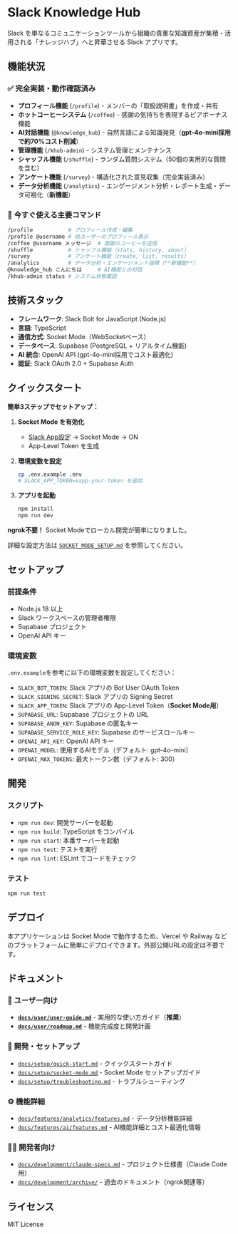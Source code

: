 # Slack Knowledge Hub

Slack を単なるコミュニケーションツールから組織の貴重な知識資産が集積・活用される「ナレッジハブ」へと昇華させる Slack アプリです。

## 機能状況

### ✅ **完全実装・動作確認済み**

- **プロフィール機能** (`/profile`) - メンバーの「取扱説明書」を作成・共有
- **ホットコーヒーシステム** (`/coffee`) - 感謝の気持ちを表現するピアボーナス機能
- **AI対話機能** (`@knowledge_hub`) - 自然言語による知識発見（**gpt-4o-mini採用で約70%コスト削減**）
- **管理機能** (`/khub-admin`) - システム管理とメンテナンス
- **シャッフル機能** (`/shuffle`) - ランダム質問システム（50個の実用的な質問を含む）
- **アンケート機能** (`/survey`) - 構造化された意見収集（完全実装済み）
- **データ分析機能** (`/analytics`) - エンゲージメント分析・レポート生成・データ可視化（**新機能**）

### 🎯 **今すぐ使える主要コマンド**

```bash
/profile           # プロフィール作成・編集
/profile @username # 他ユーザーのプロフィール表示
/coffee @username メッセージ  # 感謝のコーヒーを送信
/shuffle           # シャッフル機能（stats, history, about）
/survey            # アンケート機能（create, list, results）
/analytics         # データ分析・エンゲージメント指標（**新機能**）
@knowledge_hub こんにちは     # AI機能との対話
/khub-admin status # システム状態確認
```

## 技術スタック

- **フレームワーク**: Slack Bolt for JavaScript (Node.js)
- **言語**: TypeScript
- **通信方式**: Socket Mode（WebSocketベース）
- **データベース**: Supabase (PostgreSQL + リアルタイム機能)
- **AI 統合**: OpenAI API (gpt-4o-mini採用でコスト最適化)
- **認証**: Slack OAuth 2.0 + Supabase Auth

## クイックスタート

**簡単3ステップでセットアップ：**

1. **Socket Mode を有効化**
   - [Slack App設定](https://api.slack.com/apps) → Socket Mode → ON
   - App-Level Token を生成

2. **環境変数を設定**
   ```bash
   cp .env.example .env
   # SLACK_APP_TOKEN=xapp-your-token を追加
   ```

3. **アプリを起動**
   ```bash
   npm install
   npm run dev
   ```

**ngrok不要！** Socket Modeでローカル開発が簡単になりました。

詳細な設定方法は [`SOCKET_MODE_SETUP.md`](SOCKET_MODE_SETUP.md) を参照してください。

## セットアップ

### 前提条件

- Node.js 18 以上
- Slack ワークスペースの管理者権限
- Supabase プロジェクト
- OpenAI API キー

### 環境変数

`.env.example`を参考に以下の環境変数を設定してください：

- `SLACK_BOT_TOKEN`: Slack アプリの Bot User OAuth Token
- `SLACK_SIGNING_SECRET`: Slack アプリの Signing Secret
- `SLACK_APP_TOKEN`: Slack アプリの App-Level Token（**Socket Mode用**）
- `SUPABASE_URL`: Supabase プロジェクトの URL
- `SUPABASE_ANON_KEY`: Supabase の匿名キー
- `SUPABASE_SERVICE_ROLE_KEY`: Supabase のサービスロールキー
- `OPENAI_API_KEY`: OpenAI API キー
- `OPENAI_MODEL`: 使用するAIモデル（デフォルト: gpt-4o-mini）
- `OPENAI_MAX_TOKENS`: 最大トークン数（デフォルト: 300）

## 開発

### スクリプト

- `npm run dev`: 開発サーバーを起動
- `npm run build`: TypeScript をコンパイル
- `npm run start`: 本番サーバーを起動
- `npm run test`: テストを実行
- `npm run lint`: ESLint でコードをチェック

### テスト

```bash
npm run test
```

## デプロイ

本アプリケーションは Socket Mode で動作するため、Vercel や Railway などのプラットフォームに簡単にデプロイできます。外部公開URLの設定は不要です。

## ドキュメント

### 📖 **ユーザー向け**
- **[`docs/user/user-guide.md`](docs/user/user-guide.md)** - 実用的な使い方ガイド（**推奨**）
- **[`docs/user/roadmap.md`](docs/user/roadmap.md)** - 機能完成度と開発計画

### 🔧 **開発・セットアップ**
- [`docs/setup/quick-start.md`](docs/setup/quick-start.md) - クイックスタートガイド
- [`docs/setup/socket-mode.md`](docs/setup/socket-mode.md) - Socket Mode セットアップガイド
- [`docs/setup/troubleshooting.md`](docs/setup/troubleshooting.md) - トラブルシューティング

### ⚙️ **機能詳細**
- [`docs/features/analytics/features.md`](docs/features/analytics/features.md) - データ分析機能詳細
- [`docs/features/ai/features.md`](docs/features/ai/features.md) - AI機能詳細とコスト最適化情報

### 👨‍💻 **開発者向け**
- [`docs/development/claude-specs.md`](docs/development/claude-specs.md) - プロジェクト仕様書（Claude Code用）
- [`docs/development/archive/`](docs/development/archive/) - 過去のドキュメント（ngrok関連等）

## ライセンス

MIT License
